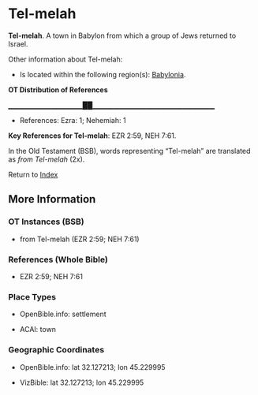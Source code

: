 # Tel-melah
**Tel-melah**. 
A town in Babylon from which a group of Jews returned to Israel. 




Other information about Tel-melah:


* Is located within the following region(s): 
[Babylonia](Babylonia.md). 


**OT Distribution of References**

▁▁▁▁▁▁▁▁▁▁▁▁▁▁██▁▁▁▁▁▁▁▁▁▁▁▁▁▁▁▁▁▁▁▁▁▁▁
* References: Ezra: 1; Nehemiah: 1



**Key References for Tel-melah**: 
EZR 2:59, NEH 7:61. 


In the Old Testament (BSB), words representing “Tel-melah” are translated as 
*from Tel-melah* (2x). 




Return to [Index](00-Index.md)

## More Information

### OT Instances (BSB)

* from Tel-melah (EZR 2:59; NEH 7:61)



### References (Whole Bible)

* EZR 2:59; NEH 7:61


### Place Types

* OpenBible.info: settlement

* ACAI: town



### Geographic Coordinates

* OpenBible.info: lat 32.127213; lon 45.229995

* VizBible: lat 32.127213; lon 45.229995




